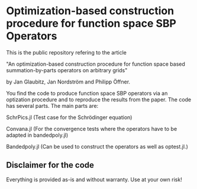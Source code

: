 # Optimization-based construction procedure for function space SBP Operators

This is the public repository refering to the article 

"An optimization-based construction procedure for function space based summation-by-parts operators on arbitrary grids"

by Jan Glaubitz, Jan Nordström and Philipp Öffner. 

You find the code to produce function space SBP operators via an optization procedure and to reproduce the results 
from the paper. The code has several parts. 
The main parts are: 

SchrPics.jl (Test case for the Schrödinger equation) 

Convana.jl (For the convergence tests where the operators have to be adapted in bandedpoly.jl)

Bandedpoly.jl (Can be used to construct the operators as well as optest.jl.)


## Disclaimer for the code

Everything is provided as-is and without warranty. Use at your own risk!

